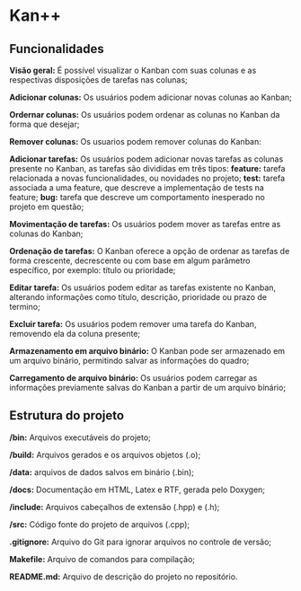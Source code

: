 # Kan++

## Funcionalidades

**Visão geral:** É possível visualizar o Kanban com suas colunas e as respectivas disposições de tarefas nas colunas;

**Adicionar colunas:** Os usuários podem adicionar novas colunas ao Kanban;

**Ordernar colunas:** Os usuários podem ordenar as colunas no Kanban da forma que desejar;

**Remover colunas:** Os usuarios podem remover colunas do Kanban:

**Adicionar tarefas:** Os usuários podem adicionar novas tarefas as colunas presente no Kanban, as tarefas são divididas em três tipos:
 **feature:** tarefa relacionada a novas funcionalidades, ou novidades no projeto;
 **test:** tarefa associada a uma feature, que descreve a implementação de tests na feature;
 **bug:** tarefa que descreve um comportamento inesperado no projeto em questão;

**Movimentação de tarefas:** Os usuários podem mover as tarefas entre as colunas do Kanban;

**Ordenação de tarefas:** O Kanban oferece a opção de ordenar as tarefas de forma crescente, decrescente ou com base em algum parâmetro específico, por exemplo: título ou prioridade;

**Editar tarefa:** Os usuários podem editar as tarefas existente no Kanban, alterando informações como título, descrição, prioridade ou prazo de termino;

**Excluir tarefa:** Os usuários podem remover uma tarefa do Kanban, removendo ela da coluna presente;

**Armazenamento em arquivo binário:** O Kanban pode ser armazenado em um arquivo binário, permitindo salvar as informações do quadro;

**Carregamento de arquivo binário:** Os usuários podem carregar as informações previamente salvas do Kanban a partir de um arquivo binário;

## Estrutura do projeto

**/bin:** Arquivos executáveis do projeto;

**/build:** Arquivos gerados e os arquivos objetos (.o);

**/data:** arquivos de dados salvos em binário (.bin);

**/docs:** Documentação em HTML, Latex e RTF, gerada pelo Doxygen;

**/include:** Arquivos cabeçalhos de extensão (.hpp) e (.h);

**/src:** Código fonte do projeto de arquivos (.cpp);

**.gitignore:** Arquivo do Git para ignorar arquivos no controle de versão;

**Makefile:** Arquivo de comandos para compilação;

**README.md:** Arquivo de descrição do projeto no repositório.
